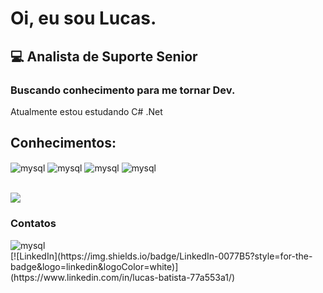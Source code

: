 # Oi, eu sou Lucas.

## 💻 Analista de Suporte Senior
### Buscando conhecimento para me tornar Dev.

Atualmente estou estudando C# .Net

## Conhecimentos:

<div>
    <img align="center" alt="mysql" src="https://img.shields.io/badge/MySQL-00000F?style=for-the-badge&logo=mysql&logoColor=white"/>
    <img align="center" alt="mysql" src="https://img.shields.io/badge/PostgreSQL-316192?style=for-the-badge&logo=postgresql&logoColor=white"/>
    <img align="center" alt="mysql" src="https://img.shields.io/badge/C%2B%2B-00599C?style=for-the-badge&logo=c%2B%2B&logoColor=white"/>
    <img align="center" alt="mysql" src="https://img.shields.io/badge/C%23-239120?style=for-the-badge&logo=c-sharp&logoColor=white"/>
    <br></br>
</div>

![](https://github-readme-stats.vercel.app/api?username=olucasdev&theme=gotham)

### Contatos
<div>
<img align="center" alt="mysql" href="mailto:lucas.aps11@gmail.com" src="https://img.shields.io/badge/Gmail-D14836?style=for-the-badge&logo=gmail&logoColor=white"/>
</div>
[![LinkedIn](https://img.shields.io/badge/LinkedIn-0077B5?style=for-the-badge&logo=linkedin&logoColor=white)](https://www.linkedin.com/in/lucas-batista-77a553a1/)
